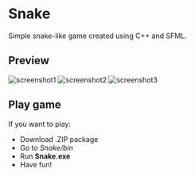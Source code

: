 # Snake
Simple snake-like game created using C++ and SFML.

## Preview
![screenshot1](http://oi65.tinypic.com/sdefbn.jpg)
![screenshot2](http://oi67.tinypic.com/1ywzyb.jpg)
![screenshot3](http://oi66.tinypic.com/qx58r9.jpg)

## Play game
If you want to play:
* Download .ZIP package
* Go to *Snake/bin*
* Run **Snake.exe**
* Have fun!
